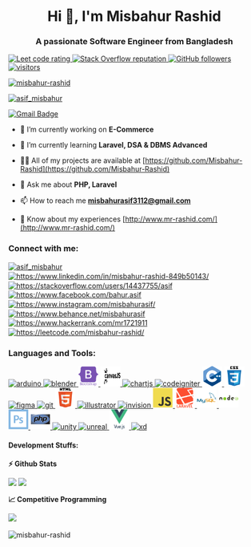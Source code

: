 
<h1 align="center">Hi 👋, I'm Misbahur Rashid</h1>
<h3 align="center">A passionate Software Engineer from Bangladesh</h3>


<p align="left">
  <a href="https://leetcode.com/Misbahur-Rashid/">
    <img src="https://cp-logo.vercel.app/leetcode/Misbahur-Rashid" alt="Leet code rating" />
  </a>
  <a href="https://stackoverflow.com/users/14437755/asif">
    <img alt="Stack Overflow reputation" src="https://img.shields.io/stackexchange/stackoverflow/r/14437755?color=orange&label=reputation&logo=stackoverflow">
  </a>
  <a href="https://github.com/misbahur-rashid?tab=followers">
    <img alt="GitHub followers" src="https://img.shields.io/github/followers/misbahur-rashid?color=green&logo=github">
  </a>
  <a href="https://github.com/misbahur-rashid/">
    <img src="https://komarev.com/ghpvc/?username=misbahur-rashid" alt="visitors" />
  </a>

</p>


<!-- <p align="left"> <img src="https://komarev.com/ghpvc/?username=misbahur-rashid&label=Profile%20views&color=0e75b6&style=flat" alt="misbahur-rashid" /> </p>
 -->
<p align="left"> <a href="https://github.com/ryo-ma/github-profile-trophy"><img src="https://github-profile-trophy.vercel.app/?username=misbahur-rashid" alt="misbahur-rashid" /></a> </p>

<p align="left"> <a href="https://twitter.com/asif_misbahur" target="blank"><img src="https://img.shields.io/twitter/follow/asif_misbahur?logo=twitter&style=for-the-badge" alt="asif_misbahur" /></a> </p>


[![Gmail Badge](https://img.shields.io/badge/-misbahurasif3112@gmail.com-c14438?style=flat-square&logo=Gmail&logoColor=white&link=mailto:misbahurasif3112@gmail.com)](mailto:misbahurasif3112@gmail.com)

- 🔭 I’m currently working on **E-Commerce**

- 🌱 I’m currently learning **Laravel, DSA & DBMS Advanced**

- 👨‍💻 All of my projects are available at [https://github.com/Misbahur-Rashid](https://github.com/Misbahur-Rashid)

- 💬 Ask me about **PHP, Laravel**

- 📫 How to reach me **misbahurasif3112@gmail.com**

- 📄 Know about my experiences [http://www.mr-rashid.com/](http://www.mr-rashid.com/)

<h3 align="left">Connect with me:</h3>
<p align="left">
<a href="https://twitter.com/asif_misbahur" target="blank"><img align="center" src="https://raw.githubusercontent.com/rahuldkjain/github-profile-readme-generator/master/src/images/icons/Social/twitter.svg" alt="asif_misbahur" height="30" width="40" /></a>
<a href="https://linkedin.com/in/https://www.linkedin.com/in/misbahur-rashid-849b50143/" target="blank"><img align="center" src="https://raw.githubusercontent.com/rahuldkjain/github-profile-readme-generator/master/src/images/icons/Social/linked-in-alt.svg" alt="https://www.linkedin.com/in/misbahur-rashid-849b50143/" height="30" width="40" /></a>
<a href="https://stackoverflow.com/users/https://stackoverflow.com/users/14437755/asif" target="blank"><img align="center" src="https://raw.githubusercontent.com/rahuldkjain/github-profile-readme-generator/master/src/images/icons/Social/stack-overflow.svg" alt="https://stackoverflow.com/users/14437755/asif" height="30" width="40" /></a>
<a href="https://fb.com/https://www.facebook.com/bahur.asif" target="blank"><img align="center" src="https://raw.githubusercontent.com/rahuldkjain/github-profile-readme-generator/master/src/images/icons/Social/facebook.svg" alt="https://www.facebook.com/bahur.asif" height="30" width="40" /></a>
<a href="https://instagram.com/https://www.instagram.com/misbahurasif/" target="blank"><img align="center" src="https://raw.githubusercontent.com/rahuldkjain/github-profile-readme-generator/master/src/images/icons/Social/instagram.svg" alt="https://www.instagram.com/misbahurasif/" height="30" width="40" /></a>
<a href="https://www.behance.net/https://www.behance.net/misbahurasif" target="blank"><img align="center" src="https://raw.githubusercontent.com/rahuldkjain/github-profile-readme-generator/master/src/images/icons/Social/behance.svg" alt="https://www.behance.net/misbahurasif" height="30" width="40" /></a>
<a href="https://www.hackerrank.com/https://www.hackerrank.com/mr1721911" target="blank"><img align="center" src="https://raw.githubusercontent.com/rahuldkjain/github-profile-readme-generator/master/src/images/icons/Social/hackerrank.svg" alt="https://www.hackerrank.com/mr1721911" height="30" width="40" /></a>
<a href="https://www.leetcode.com/https://leetcode.com/misbahur-rashid/" target="blank"><img align="center" src="https://raw.githubusercontent.com/rahuldkjain/github-profile-readme-generator/master/src/images/icons/Social/leet-code.svg" alt="https://leetcode.com/misbahur-rashid/" height="30" width="40" /></a>
</p>

<h3 align="left">Languages and Tools:</h3>
<p align="left"> <a href="https://www.arduino.cc/" target="_blank" rel="noreferrer"> <img src="https://cdn.worldvectorlogo.com/logos/arduino-1.svg" alt="arduino" width="40" height="40"/> </a> <a href="https://www.blender.org/" target="_blank" rel="noreferrer"> <img src="https://download.blender.org/branding/community/blender_community_badge_white.svg" alt="blender" width="40" height="40"/> </a> <a href="https://getbootstrap.com" target="_blank" rel="noreferrer"> <img src="https://raw.githubusercontent.com/devicons/devicon/master/icons/bootstrap/bootstrap-plain-wordmark.svg" alt="bootstrap" width="40" height="40"/> </a> <a href="https://canvasjs.com" target="_blank" rel="noreferrer"> <img src="https://raw.githubusercontent.com/Hardik0307/Hardik0307/master/assets/canvasjs-charts.svg" alt="canvasjs" width="40" height="40"/> </a> <a href="https://www.chartjs.org" target="_blank" rel="noreferrer"> <img src="https://www.chartjs.org/media/logo-title.svg" alt="chartjs" width="40" height="40"/> </a> <a href="https://codeigniter.com" target="_blank" rel="noreferrer"> <img src="https://cdn.worldvectorlogo.com/logos/codeigniter.svg" alt="codeigniter" width="40" height="40"/> </a> <a href="https://www.w3schools.com/cpp/" target="_blank" rel="noreferrer"> <img src="https://raw.githubusercontent.com/devicons/devicon/master/icons/cplusplus/cplusplus-original.svg" alt="cplusplus" width="40" height="40"/> </a> <a href="https://www.w3schools.com/css/" target="_blank" rel="noreferrer"> <img src="https://raw.githubusercontent.com/devicons/devicon/master/icons/css3/css3-original-wordmark.svg" alt="css3" width="40" height="40"/> </a> <a href="https://www.figma.com/" target="_blank" rel="noreferrer"> <img src="https://www.vectorlogo.zone/logos/figma/figma-icon.svg" alt="figma" width="40" height="40"/> </a> <a href="https://git-scm.com/" target="_blank" rel="noreferrer"> <img src="https://www.vectorlogo.zone/logos/git-scm/git-scm-icon.svg" alt="git" width="40" height="40"/> </a> <a href="https://www.w3.org/html/" target="_blank" rel="noreferrer"> <img src="https://raw.githubusercontent.com/devicons/devicon/master/icons/html5/html5-original-wordmark.svg" alt="html5" width="40" height="40"/> </a> <a href="https://www.adobe.com/in/products/illustrator.html" target="_blank" rel="noreferrer"> <img src="https://www.vectorlogo.zone/logos/adobe_illustrator/adobe_illustrator-icon.svg" alt="illustrator" width="40" height="40"/> </a> <a href="https://www.invisionapp.com/" target="_blank" rel="noreferrer"> <img src="https://www.vectorlogo.zone/logos/invisionapp/invisionapp-icon.svg" alt="invision" width="40" height="40"/> </a> <a href="https://developer.mozilla.org/en-US/docs/Web/JavaScript" target="_blank" rel="noreferrer"> <img src="https://raw.githubusercontent.com/devicons/devicon/master/icons/javascript/javascript-original.svg" alt="javascript" width="40" height="40"/> </a> <a href="https://laravel.com/" target="_blank" rel="noreferrer"> <img src="https://raw.githubusercontent.com/devicons/devicon/master/icons/laravel/laravel-plain-wordmark.svg" alt="laravel" width="40" height="40"/> </a> <a href="https://www.mysql.com/" target="_blank" rel="noreferrer"> <img src="https://raw.githubusercontent.com/devicons/devicon/master/icons/mysql/mysql-original-wordmark.svg" alt="mysql" width="40" height="40"/> </a> <a href="https://nodejs.org" target="_blank" rel="noreferrer"> <img src="https://raw.githubusercontent.com/devicons/devicon/master/icons/nodejs/nodejs-original-wordmark.svg" alt="nodejs" width="40" height="40"/> </a> <a href="https://www.photoshop.com/en" target="_blank" rel="noreferrer"> <img src="https://raw.githubusercontent.com/devicons/devicon/master/icons/photoshop/photoshop-line.svg" alt="photoshop" width="40" height="40"/> </a> <a href="https://www.php.net" target="_blank" rel="noreferrer"> <img src="https://raw.githubusercontent.com/devicons/devicon/master/icons/php/php-original.svg" alt="php" width="40" height="40"/> </a> <a href="https://unity.com/" target="_blank" rel="noreferrer"> <img src="https://www.vectorlogo.zone/logos/unity3d/unity3d-icon.svg" alt="unity" width="40" height="40"/> </a> <a href="https://unrealengine.com/" target="_blank" rel="noreferrer"> <img src="https://raw.githubusercontent.com/kenangundogan/fontisto/036b7eca71aab1bef8e6a0518f7329f13ed62f6b/icons/svg/brand/unreal-engine.svg" alt="unreal" width="40" height="40"/> </a> <a href="https://vuejs.org/" target="_blank" rel="noreferrer"> <img src="https://raw.githubusercontent.com/devicons/devicon/master/icons/vuejs/vuejs-original-wordmark.svg" alt="vuejs" width="40" height="40"/> </a> <a href="https://www.adobe.com/products/xd.html" target="_blank" rel="noreferrer"> <img src="https://cdn.worldvectorlogo.com/logos/adobe-xd.svg" alt="xd" width="40" height="40"/> </a> </p>

#### Development Stuffs:

<b>⚡ Github Stats</b>
<p float="left">
<img height="180em" src="https://github-readme-stats.vercel.app/api?username=Misbahur-Rashid&show_icons=true&hide_border=true&&count_private=true&include_all_commits=true" /> 
<img height="180em" src="https://github-readme-stats.vercel.app/api/top-langs/?username=Misbahur-Rashid&show_icons=true&hide_border=true&layout=compact&langs_count=8"/>
</p>

<b>&#128200; Competitive Programming</b>
<p float="left">
<img height="273em" src="https://leetcard.jacoblin.cool/Misbahur-Rashid?theme=light&font=Karma&ext=contest" />
</p>
<p><img align="center" src="https://github-readme-streak-stats.herokuapp.com/?user=misbahur-rashid&" alt="misbahur-rashid" /></p>

<!--- Misbahur-Rashid/Misbahur-Rashid is a ✨ special ✨ repository because its `README.md` (this file) appears on your GitHub profile.
You can click the Preview link to take a look at your changes.
--->
